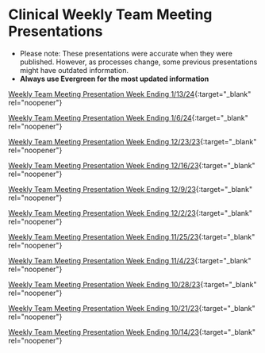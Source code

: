 # Clinical Weekly Team Meeting Presentations

- Please note: These presentations were accurate when they were published. However, as processes change, some previous presentations might have outdated information.
- **Always use Evergreen for the most updated information**

[Weekly Team Meeting Presentation Week Ending 1/13/24](https://mygainwell-my.sharepoint.com/:p:/g/personal/emily_reinhart_gainwelltechnologies_com/EQggNLfS0lBLgxXYVUNsxK0BqzGKGQB7hVS7TJ9J7rA0iA?e=zQPX2S){:target="_blank" rel="noopener"}

[Weekly Team Meeting Presentation Week Ending 1/6/24](https://mygainwell-my.sharepoint.com/:p:/g/personal/emily_reinhart_gainwelltechnologies_com/EUaPC6eGZGxMpyoB1hyywZsBxYz2mboiRRONtPlvLWpshg?e=fbDWZw){:target="_blank" rel="noopener"}

[Weekly Team Meeting Presentation Week Ending 12/23/23](https://mygainwell-my.sharepoint.com/:p:/g/personal/emily_reinhart_gainwelltechnologies_com/Eb_oUHpB7TRBiyrPlIRZJzAB06PYtqrODvA8WjiUMx0lbw?e=1oBReu){:target="_blank" rel="noopener"}

[Weekly Team Meeting Presentation Week Ending 12/16/23](https://mygainwell-my.sharepoint.com/:p:/g/personal/emily_reinhart_gainwelltechnologies_com/EZtG4uF6AppBntCxmJEGuzIBFJ_oSuHGguxkiS8tZPwB5A?e=1tm2R3){:target="_blank" rel="noopener"}

[Weekly Team Meeting Presentation Week Ending 12/9/23](https://mygainwell-my.sharepoint.com/:p:/g/personal/emily_reinhart_gainwelltechnologies_com/EYaYXC0WsZxFmo7tSbklm7MBGZK2prqH_SkTttjkIcik4w?e=8szbBx){:target="_blank" rel="noopener"}

[Weekly Team Meeting Presentation Week Ending 12/2/23](https://mygainwell.sharepoint.com/:p:/t/OHSupervisorsandSr.Techs/EUqkAeMTifJIhwcAtzQOztwBj622Gy1tF1elJ9o07dBsUg?e=btLFnB){:target="_blank" rel="noopener"}

[Weekly Team Meeting Presentation Week Ending 11/25/23](https://mygainwell.sharepoint.com/:p:/t/OHSupervisorsandSr.Techs/EUc9L2G3DyJMmR-Q22heibwBSRhjKgD5IuaxxusOkzY8Ug?e=wTWDKk){:target="_blank" rel="noopener"}

[Weekly Team Meeting Presentation Week Ending 11/4/23](https://mygainwell.sharepoint.com/:p:/t/OHSupervisorsandSr.Techs/Ea06ZVoBkbBFoQMyjo6oS3sB3r4zl1Pc6zuJOXG0G02x7g?e=rp3eu8){:target="_blank" rel="noopener"}

[Weekly Team Meeting Presentation Week Ending 10/28/23](https://mygainwell.sharepoint.com/:p:/t/OHSupervisorsandSr.Techs/EViY_pUGtI9Irjp5oCY5Gs8BDz1SfkD4dnS90MwOYt2W4A?e=VOLe7J){:target="_blank" rel="noopener"}

[Weekly Team Meeting Presentation Week Ending 10/21/23](https://mygainwell.sharepoint.com/:p:/r/teams/OHSupervisorsandSr.Techs/Shared%20Documents/General/Weekly%20Team%20Meeting%20Powerpoints/Previous%20Weekly%20Powerpoints/Shared%20Team%20Meeting%20Week%20Ending%2010.21.pptx?d=w11965c14453e4c49a86507fbfd725713&csf=1&web=1&e=hHywbP){:target="_blank" rel="noopener"}

[Weekly Team Meeting Presentation Week Ending 10/14/23](https://mygainwell.sharepoint.com/:p:/t/SPBMPAOperations/EaHLc8sVLpBLhs3NntWPaI8BGmXAnhL2kxo7VMiu1XfcNQ?e=0gFpAI){:target="_blank" rel="noopener"}






